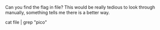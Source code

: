 Can you find the flag in file? This would be really tedious to look through manually, something tells me there is a better way.


cat file | grep "pico"